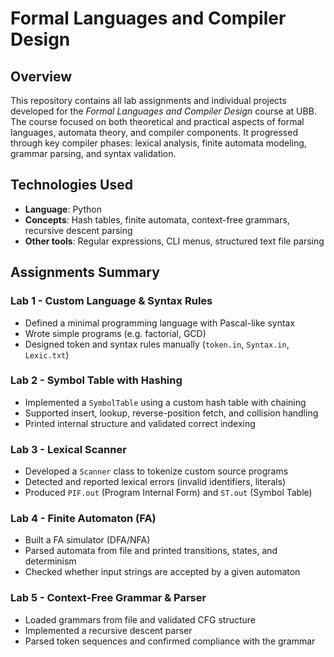 # Formal Languages and Compiler Design

## Overview

This repository contains all lab assignments and individual projects developed for the *Formal Languages and Compiler Design* course at UBB. The course focused on both theoretical and practical aspects of formal languages, automata theory, and compiler components. It progressed through key compiler phases: lexical analysis, finite automata modeling, grammar parsing, and syntax validation.

## Technologies Used

- **Language**: Python
- **Concepts**: Hash tables, finite automata, context-free grammars, recursive descent parsing
- **Other tools**: Regular expressions, CLI menus, structured text file parsing

## Assignments Summary

### Lab 1 - Custom Language & Syntax Rules
- Defined a minimal programming language with Pascal-like syntax
- Wrote simple programs (e.g. factorial, GCD)
- Designed token and syntax rules manually (`token.in`, `Syntax.in`, `Lexic.txt`)

### Lab 2 - Symbol Table with Hashing
- Implemented a `SymbolTable` using a custom hash table with chaining
- Supported insert, lookup, reverse-position fetch, and collision handling
- Printed internal structure and validated correct indexing

### Lab 3 - Lexical Scanner
- Developed a `Scanner` class to tokenize custom source programs
- Detected and reported lexical errors (invalid identifiers, literals)
- Produced `PIF.out` (Program Internal Form) and `ST.out` (Symbol Table)

### Lab 4 - Finite Automaton (FA)
- Built a FA simulator (DFA/NFA)
- Parsed automata from file and printed transitions, states, and determinism
- Checked whether input strings are accepted by a given automaton

### Lab 5 - Context-Free Grammar & Parser
- Loaded grammars from file and validated CFG structure
- Implemented a recursive descent parser
- Parsed token sequences and confirmed compliance with the grammar
